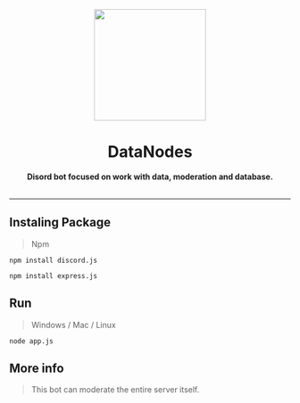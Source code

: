 <div align="center">
    <a href="https://cdn.discordapp.com/"><img src="https://cdn.discordapp.com/app-icons/813370804641071105/e37e501e85dc79da549148a1118f5acf.png" height="200" width="200"></a>
    <h1>DataNodes</h1>
    <strong>Disord bot focused on work with data, moderation and database.</strong><br><br>
</div>

---

## Instaling Package
> Npm
```
npm install discord.js
```
```
npm install express.js
```

## Run
> Windows / Mac / Linux
```
node app.js
```

## More info
> This bot can moderate the entire server itself.

